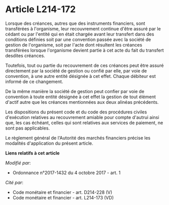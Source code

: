# Article L214-172

Lorsque des créances, autres que des instruments financiers, sont transférées à l'organisme, leur recouvrement continue
d'être assuré par le cédant ou par l'entité qui en était chargée avant leur transfert dans des conditions définies soit par
une convention passée avec la société de gestion de l'organisme, soit par l'acte dont résultent les créances transférées
lorsque l'organisme devient partie à cet acte du fait du transfert desdites créances.

Toutefois, tout ou partie du recouvrement de ces créances peut être assuré directement par la société de gestion ou confié
par elle, par voie de convention, à une autre entité désignée à cet effet. Chaque débiteur est informé de ce changement.

De la même manière la société de gestion peut confier par voie de convention à toute entité désignée à cet effet la gestion
de tout élément d'actif autre que les créances mentionnées aux deux alinéas précédents.

Les dispositions du présent code et du code des procédures civiles d'exécution relatives au recouvrement amiable pour compte
d'autrui ainsi que, les cas échéant, celles qui sont relatives aux services de paiement, ne sont pas applicables.

Le règlement général de l'Autorité des marchés financiers précise les modalités d'application du présent article.

**Liens relatifs à cet article**

_Modifié par_:

  - Ordonnance n°2017-1432 du 4 octobre 2017 - art. 1

_Cité par_:

  - Code monétaire et financier - art. D214-228 (V)
  - Code monétaire et financier - art. L214-173 (VD)
